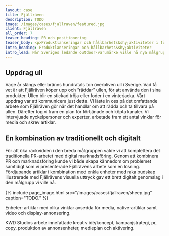 ```yaml
---
layout: case
title: Fjällräven
description: TODO
image: /images/cases/fjallraven/featured.jpg
client: Fjällräven
all_order: 7
teaser_heading: PR och positionering
teaser_body: <p>Produktlanseringar och hållbarhets&shy;aktiviteter i förtjänade kanaler.</p>
intro_heading: Produktlanseringar och hållbarhets&shy;aktiviteter
intro_lead: När Sveriges ledande outdoor-varumärke ville nå nya målgrupper fick vi äran att hjälpa till. Uppdraget har bestått av flera delprojekt, från nylanseringar av den ikoniska ryggsäcken Kånken till en kommunikationskampanj kring ull i syfte att stärka Fjällrävens position som ledande inom hållbarhet.
---
```


## Uppdrag ull

Varje år slängs eller bränns hundratals ton överbliven ull i Sverige. Vad få vet är att Fjällräven köper upp och ”räddar” ullen, för att använda den i sina produkter. Ullen blir en stickad tröja eller foder i en vinterjacka. Vårt uppdrag var att kommunicera just detta. Vi läste in oss på det omfattande arbete som Fjällräven gör när det handlar om att rädda och ta tillvara på ullen. Därefter tog vi fram en plan för förtjänade och köpta kanaler. Vi intervjuade nyckelpersoner och experter, arbetade fram ett antal vinklar för media och skrev artiklar.

## En kombination av traditionellt och digitalt

För att öka räckvidden i den breda målgruppen valde vi att komplettera det traditionella PR-arbetet med digital marknadsföring. Genom att kombinera PR och marknadsföring kunde vi både skapa kännedom om problemet samtidigt som vi presenterade Fjällrävens arbete som en lösning. Fördjupande artiklar i kombination med enkla enheter med raka budskap illustrerade med Fjällrävens visuella uttryck gav ett brett digitalt genomslag i den målgrupp vi ville nå.

{%
  include page_image.html
  src="/images/cases/fjallraven/sheep.jpg"
  caption="TODO."
%}

Enheter: artiklar med olika vinklar avsedda för media, native-artiklar samt video och display-annonsering. 

KWD Studios arbete innefattade kreativ idé/koncept, kampanjstrategi, pr, copy, produktion av annonsenheter, medieplan och aktivering. 